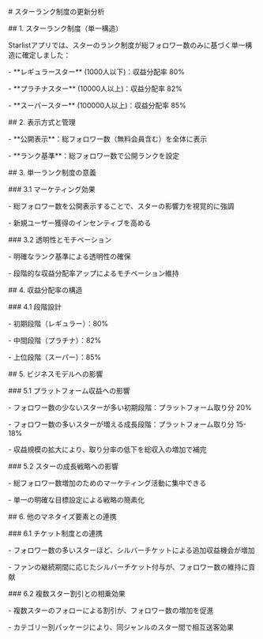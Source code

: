 \# スターランク制度の更新分析

\## 1. スターランク制度（単一構造）

Starlistアプリでは、スターのランク制度が総フォロワー数のみに基づく単一構造に確定しました：

\- \*\*レギュラースター\*\* (1000人以下)：収益分配率 80%

\- \*\*プラチナスター\*\* (10000人以上)：収益分配率 82%

\- \*\*スーパースター\*\* (100000人以上)：収益分配率 85%

\## 2. 表示方式と管理

\- \*\*公開表示\*\*：総フォロワー数（無料会員含む）を全体に表示

\- \*\*ランク基準\*\*：総フォロワー数で公開ランクを設定

\## 3. 単一ランク制度の意義

\### 3.1 マーケティング効果

\- 総フォロワー数を公開表示することで、スターの影響力を視覚的に強調

\- 新規ユーザー獲得のインセンティブを高める

\### 3.2 透明性とモチベーション

\- 明確なランク基準による透明性の確保

\- 段階的な収益分配率アップによるモチベーション維持

\## 4. 収益分配率の構造

\### 4.1 段階設計

\- 初期段階（レギュラー）：80%

\- 中間段階（プラチナ）：82%

\- 上位段階（スーパー）：85%

\## 5. ビジネスモデルへの影響

\### 5.1 プラットフォーム収益への影響

\- フォロワー数の少ないスターが多い初期段階：プラットフォーム取り分 20%

\- フォロワー数の多いスターが増える成長段階：プラットフォーム取り分
15-18%

\- 収益規模の拡大により、取り分率の低下を総収入の増加で補完

\### 5.2 スターの成長戦略への影響

\- 総フォロワー数増加のためのマーケティング活動に集中できる

\- 単一の明確な目標設定による戦略の簡素化

\## 6. 他のマネタイズ要素との連携

\### 6.1 チケット制度との連携

\-
フォロワー数の多いスターほど、シルバーチケットによる追加収益機会が増加

\-
ファンの継続期間に応じたシルバーチケット付与が、フォロワー数の維持に貢献

\### 6.2 複数スター割引との相乗効果

\- 複数スターのフォローによる割引が、フォロワー数の増加を促進

\- カテゴリー別パッケージにより、同ジャンルのスター間で相互送客効果
